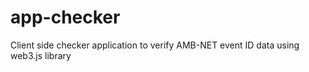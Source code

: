 # app-checker
Client side checker application to verify AMB-NET event ID data using web3.js library
